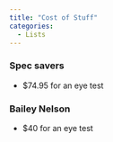 ```yaml
---
title: "Cost of Stuff"
categories:
  - Lists
---
```


### Spec savers
- $74.95 for an eye test

### Bailey Nelson
- $40 for an eye test
